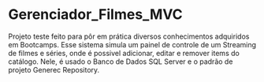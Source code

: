 # Gerenciador_Filmes_MVC

Projeto teste feito para pôr em prática diversos conhecimentos adquiridos em Bootcamps.
Esse sistema simula um painel de controle de um Streaming de filmes e séries, onde é possivel adicionar, editar e remover items do catálogo.
Nele, é usado o Banco de Dados SQL Server e o padrão de projeto Generec Repository.


